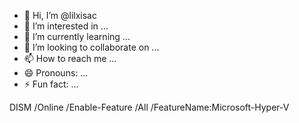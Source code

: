 - 👋 Hi, I’m @lilxisac
- 👀 I’m interested in ...
- 🌱 I’m currently learning ...
- 💞️ I’m looking to collaborate on ...
- 📫 How to reach me ...
- 😄 Pronouns: ...
- ⚡ Fun fact: ...

<!---
lilxisac/lilxisac is a ✨ special ✨ repository because its `README.md` (this file) appears on your GitHub profile.
You can click the Preview link to take a look at your changes.
--->
DISM /Online /Enable-Feature /All /FeatureName:Microsoft-Hyper-V
